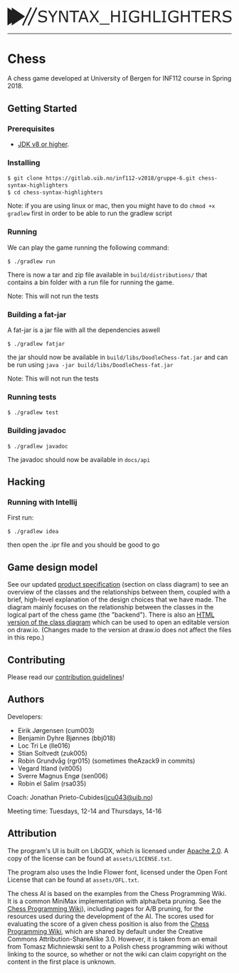![Logo](assets/logo.png)

-----------------------------------------------------------------------------

# Chess

A chess game developed at University of Bergen for INF112
course in Spring 2018.

## Getting Started

### Prerequisites

- [JDK v8 or higher](http://www.oracle.com/technetwork/java/javase/downloads/jdk8-downloads-2133151.html).

### Installing

```
$ git clone https://gitlab.uib.no/inf112-v2018/gruppe-6.git chess-syntax-highlighters
$ cd chess-syntax-highlighters
```

Note: if you are using linux or mac, then you might have to do `chmod +x gradlew` first in order to be able to run the gradlew script

### Running

We can play the game running the following command:

```
$ ./gradlew run
```

There is now a tar and zip file available in `build/distributions/` that contains a bin folder with a run file for running the game.

Note: This will not run the tests

### Building a fat-jar

A fat-jar is a jar file with all the dependencies aswell

```
$ ./gradlew fatjar
```

the jar should now be available in `build/libs/DoodleChess-fat.jar` and can be run using `java -jar build/libs/DoodleChess-fat.jar`

Note: This will not run the tests

### Running tests

```
$ ./gradlew test
```

### Building javadoc

```
$ ./gradlew javadoc
```

The javadoc should now be available in `docs/api`

## Hacking

### Running with Intellij

First run:

```
$ ./gradlew idea
```

then open the .ipr file and you should be good to go

## Game design model

See our updated [product specification](/docs/product-spec/product-specification.pdf) (section on class diagram) to see an overview of the classes and the relationships between them, coupled with a brief, high-level explanation of the design choices that we have made. The diagram mainly focuses on the relationship between the classes in the logical part of the chess game (the "backend"). There is also an [HTML version of the class diagram](/docs/diagrams/classdiagram.html) which can be used to open an editable version on draw.io. (Changes made to the version at draw.io does not affect the files in this repo.)

## Contributing

Please read our [contribution guidelines](CONTRIBUTING.md)!

## Authors

Developers:

- Eirik Jørgensen (cum003)
- Benjamin Dyhre Bjønnes  (bbj018)
- Loc Tri Le (lle016)
- Stian Soltvedt  (zuk005)
- Robin Grundvåg  (rgr015) (sometimes theAzack9 in commits)
- Vegard Itland (vit005)
- Sverre Magnus Engø  (sen006)
- Robin el Salim  (rsa035)

Coach: Jonathan Prieto-Cubides(jcu043@uib.no)

Meeting time: Tuesdays, 12-14 and Thursdays, 14-16

## Attribution

The program's UI is built on LibGDX, which is licensed under
[Apache 2.0](https://www.apache.org/licenses/LICENSE-2.0).
A copy of the license can be found at `assets/LICENSE.txt`.

The program also uses the Indie Flower font, licensed under the Open Font
License that can be found at `assets/OFL.txt`.

The chess AI is based on the examples from the Chess Programming Wiki.
It is a common MiniMax implementation with alpha/beta pruning.
See the [Chess Programming Wiki](https://chessprogramming.wikispaces.com/Minimax)),
including pages for A/B pruning, for the resources used during
the development of the AI.
The scores used for evaluating the score of a given chess position is
also from the [Chess Programming Wiki](https://chessprogramming.wikispaces.com/Simplified+evaluation+function),
which are shared by default under the Creative
Commons Attribution-ShareAlike 3.0. However, it is taken from an email
from Tomasz Michniewski sent to a Polish chess programming wiki without
linking to the source, so whether or not the wiki can claim copyright
on the content in the first place is unknown.
